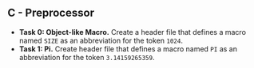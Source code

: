 ## C - Preprocessor

- **Task 0: Object-like Macro.** Create a header file that defines a macro named `SIZE` as an abbreviation for the token `1024`.
- **Task 1: Pi.** Create header file that defines a macro named `PI` as an abbreviation for the token `3.14159265359`.
